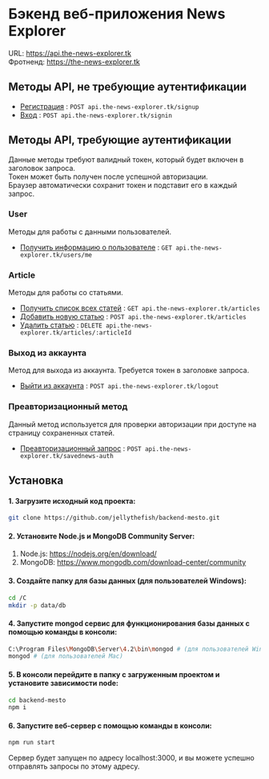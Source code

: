 # Бэкенд веб-приложения News Explorer

URL: https://api.the-news-explorer.tk  
Фротненд: https://the-news-explorer.tk  

## Методы API, не требующие аутентификации

* [Регистрация](docs/sign_up.md) : `POST api.the-news-explorer.tk/signup`
* [Вход](docs/sign_in.md) : `POST api.the-news-explorer.tk/signin`

## Методы API, требующие аутентификации

Данные методы требуют валидный токен, который будет включен в заголовок запроса.  
Токен может быть получен после успешной авторизации.  
Браузер автоматически сохранит токен и подставит его в каждый запрос.

### User

Методы для работы с данными пользователей.

* [Получить информацию о пользователе](docs/user/get_user.md) : `GET api.the-news-explorer.tk/users/me`

### Article

Методы для работы со статьями.

* [Получить список всех статей](docs/article/get_articles.md) : `GET api.the-news-explorer.tk/articles`
* [Добавить новую статью](docs/article/add_article.md) : `POST api.the-news-explorer.tk/articles`
* [Удалить статью](docs/article/delete_article.md) : `DELETE api.the-news-explorer.tk/articles/:articleId`

### Выход из аккаунта

Метод для выхода из аккаунта. Требуется токен в заголовке запроса.

* [Выйти из аккаунта](docs/logout.md) : `POST api.the-news-explorer.tk/logout`

### Преавторизационный метод

Данный метод используется для проверки авторизации при доступе на страницу сохраненных статей.  

* [Преавторизационный запрос](docs/savednews_auth.md) : `POST api.the-news-explorer.tk/savednews-auth`

## Установка

#### 1. Загрузите исходный код проекта:

   ```bash
git clone https://github.com/jellythefish/backend-mesto.git
   ```

#### 2. Установите Node.js и MongoDB Community Server:

  1. Node.js: https://nodejs.org/en/download/
  2. MongoDB: https://www.mongodb.com/download-center/community
  
   
#### 3. Создайте папку для базы данных (для пользователей Windows):

```bash
cd /C
mkdir -p data/db
```

#### 4.  Запустите mongod сервис для функционирования базы данных с помощью команды в консоли:

   ```bash
C:\Program Files\MongoDB\Server\4.2\bin\mongod # (для пользователей Windows)
mongod # (для пользователей Mac)
   ```

#### 5. В консоли перейдите в папку с загруженным проектом и установите зависимости node:

   ```bash
cd backend-mesto
npm i
   ```
   
#### 6. Запустите веб-сервер с помощью команды в консоли: 

```bash
npm run start
```
Сервер будет запущен по адресу localhost:3000, и вы можете успешно отправлять запросы по этому адресу.
